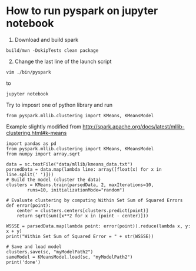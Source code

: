 # How to run pyspark on jupyter notebook

1. Download and build spark

```
build/mvn -DskipTests clean package
```

2. Change the last line of the launch script 

```
vim ./bin/pyspark
```

to

```
jupyter notebook
```

Try to imposrt one of python library and run 

```
from pyspark.mllib.clustering import KMeans, KMeansModel
```

Example slightly modified from  http://spark.apache.org/docs/latest/mllib-clustering.html#k-means

```
import pandas as pd
from pyspark.mllib.clustering import KMeans, KMeansModel
from numpy import array,sqrt

data = sc.textFile("data/mllib/kmeans_data.txt")
parsedData = data.map(lambda line: array([float(x) for x in line.split(' ')]))
# Build the model (cluster the data)
clusters = KMeans.train(parsedData, 2, maxIterations=10,
        runs=10, initializationMode="random")

# Evaluate clustering by computing Within Set Sum of Squared Errors
def error(point):
    center = clusters.centers[clusters.predict(point)]
    return sqrt(sum([x**2 for x in (point - center)]))

WSSSE = parsedData.map(lambda point: error(point)).reduce(lambda x, y: x + y)
print("Within Set Sum of Squared Error = " + str(WSSSE))

# Save and load model
clusters.save(sc, "myModelPath2")
sameModel = KMeansModel.load(sc, "myModelPath2")
print('done')
```

